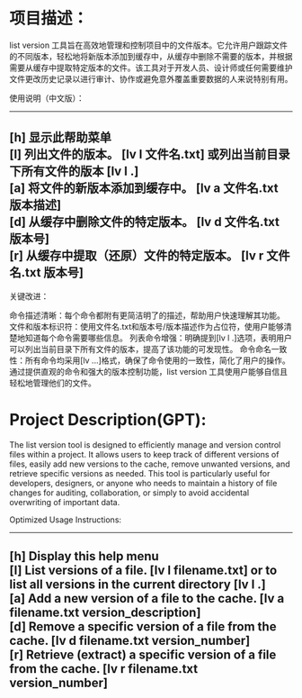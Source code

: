 
# 项目描述：

list version 工具旨在高效地管理和控制项目中的文件版本。它允许用户跟踪文件的不同版本，轻松地将新版本添加到缓存中，从缓存中删除不需要的版本，并根据需要从缓存中提取特定版本的文件。该工具对于开发人员、设计师或任何需要维护文件更改历史记录以进行审计、协作或避免意外覆盖重要数据的人来说特别有用。

使用说明（中文版）：

________________________________________________________  
[h] 显示此帮助菜单  
[l] 列出文件的版本。 [lv l 文件名.txt] 或列出当前目录下所有文件的版本 [lv l .]  
[a] 将文件的新版本添加到缓存中。 [lv a 文件名.txt 版本描述]  
[d] 从缓存中删除文件的特定版本。 [lv d 文件名.txt 版本号]  
[r] 从缓存中提取（还原）文件的特定版本。 [lv r 文件名.txt 版本号]  
--------------------------------------------------------
关键改进：

命令描述清晰：每个命令都附有更简洁明了的描述，帮助用户快速理解其功能。
文件和版本标识符：使用文件名.txt和版本号/版本描述作为占位符，使用户能够清楚地知道每个命令需要哪些信息。
列表命令增强：明确提到[lv l .]选项，表明用户可以列出当前目录下所有文件的版本，提高了该功能的可发现性。
命令命名一致性：所有命令均采用[lv ...]格式，确保了命令使用的一致性，简化了用户的操作。
通过提供直观的命令和强大的版本控制功能，list version 工具使用户能够自信且轻松地管理他们的文件。

# Project Description(GPT):

The list version tool is designed to efficiently manage and version control files within a project. It allows users to keep track of different versions of files, easily add new versions to the cache, remove unwanted versions, and retrieve specific versions as needed. This tool is particularly useful for developers, designers, or anyone who needs to maintain a history of file changes for auditing, collaboration, or simply to avoid accidental overwriting of important data.

Optimized Usage Instructions:

________________________________________________________  
[h] Display this help menu  
[l] List versions of a file. [lv l filename.txt] or to list all versions in the current directory [lv l .]  
[a] Add a new version of a file to the cache. [lv a filename.txt version_description]  
[d] Remove a specific version of a file from the cache. [lv d filename.txt version_number]  
[r] Retrieve (extract) a specific version of a file from the cache. [lv r filename.txt version_number]  
--------------------------------------------------------
